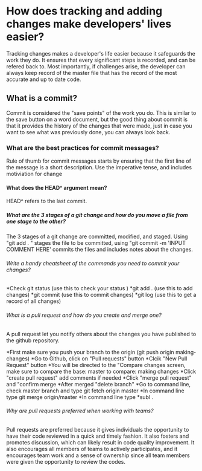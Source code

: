 # How does tracking and adding changes make developers' lives easier?

Tracking changes makes a developer's life easier because it safeguards the work they do. It ensures that every significant steps is recorded, and can be refered back to. Most importantly, if challenges arise, the developer can always keep record of the master file that has the record of the most accurate and up to date code.
## What is a commit?

Commit is considered the "save points" of the work you do. This is similar to the save button on a word document, but the good thing about commit is that it provides the history of the changes that were made, just in case you want to see what was previously done, you can always look back.

### What are the best practices for commit messages?

Rule of thumb for commit messages starts by ensuring that the first line of the message is a short description. Use the imperative tense, and includes motiviation for change

#### What does the HEAD^ argument mean?

HEAD^ refers to the last commit.

##### What are the 3 stages of a git change and how do you move a file from one stage to the other?

The 3 stages of a git change are committed, modified, and staged. Using "git add . " stages the file to be committed, using "git commit -m 'INPUT COMMENT HERE' commits the files and includes notes about the changes.

###### Write a handy cheatsheet of the commands you need to commit your changes?

*Check git status (use this to check your status )
*git add <branch name>. (use this to add changes)
*git commit <branch name> (use this to commit changes)
*git log (use this to get a record of all changes)


###### What is a pull request and how do you create and merge one?

A pull request let you notify others about the changes you have published to the github repository.

*First make sure you push your branch to the origin (git push origin making-changes)
*Go to Github, click on "Pull requests" button
*Clcik "New Pull Request" button
*You will be directed to the "Compare changes screen, make sure to compare the base: master to compare: making changes
*Click "create pull request" add comments if needed
*Click "merge pull request" and "confirm merge
*After merged "delete branch"
*Go to command line, check master branch and type git fetch origin master
*In command line type git merge origin/master
*In command line type *subl .


###### Why are pull requests preferred when working with teams?

Pull requests are preferred because it gives individuals the opportunity to have their code reviewed in a quick and timely fashion. It also fosters and promotes discussion, which can likely result in code quality improvement. It also encourages all members of teams to actively participates, and it encourages team work and a sense of ownership since all team members were given the opportunity to review the codes.